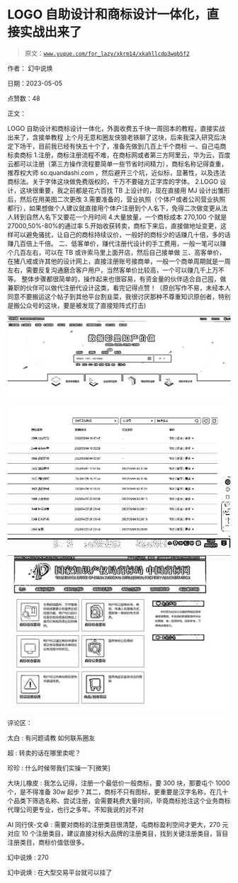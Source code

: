 # LOGO 自助设计和商标设计一体化，直接实战出来了

> 原文：[`www.yuque.com/for_lazy/xkrm14/xkahllcdp3wqb5f2`](https://www.yuque.com/for_lazy/xkrm14/xkahllcdp3wqb5f2)

作者： 幻中说焕

日期：2023-05-05

点赞数：48

正文：

LOGO 自助设计和商标设计一体化，外面收费五千块一周回本的教程，直接实战出来了，含接单教程 上个月无意和圈友侠狼老铁聊了这块，后来我深入研究后决定下场干，目前我已经有快五十个了，准备先做到几百上千个商标 一、自己屯商标卖商标 1.注册，商标注册流程不难，在商标网或者第三方阿里云，华为云，百度云都可以注册（第三方操作流程要简单一些节省时间精力），商标名称记得查重，推荐权大师 so.quandashi.com ，然后避开三个坑，近似标，显著性，以及违法商标法。关于字体这块做免费版权的，千万不要碰方正字库的字体。 2.LOGO 设计，这块很重要，我之前都是花六百找 TB 上设计的，现在直接用 MJ 设计出雏形后，然后在用美图二次更改 3.需要准备的，营业执照（个体户或者公司营业执照都行），如果想做个人建议就直接用个体户注册到个人名下，免得二次做变更从法人转到自然人名下又要花一个月时间 4.大量放量，一个商标成本 270,100 个就是 27000,50%-80%的通过率 5.开始收获转卖，商标下来后，直接做地址变更，这样可以避免骚扰，让自己的商标持续议价，一般好的商标少的话赚几十倍，多的话赚几百倍上千倍。 二、低客单价，赚代注册代设计的手工费用，一般一笔可以赚个几百左右，可以在 TB 或许索马里上面开店，然后自己接单做 三、高客单价，在猪八戒或许其他的设计网上，直接注册账号接商单，一般一个商单周期就是一周左右，需要反复沟通磨合客户用户，当然客单价比较高，一个可以赚几千上万不等。 整体步骤都很简单的，操作起来也很容易，有资金量的伙伴适合自己囤，做兼职的伙伴可以做代注册代设计这类，看完记得点赞！（原创写作不易，未经本人同意不要搬运这个帖子到其他平台割韭菜，我很讨厌那种不尊重知识原创者，特别是搬公众号的这块，要是被发现了直接矩阵式打击)

![](img/1886c2eb1b3a27f50645dd6334d6fff4.png)

![](img/06bfc2edd239e5e0187b0fb8fb4e026d.png)

![](img/46d22816057e4c6a732a7c8409cfe952.png)

评论区：

太白 : 有问题请教 如何联系圈友

超 : 转卖的话在哪里卖呢？

珍珍 : 什么时候带我们实操一下[微笑]

大块儿橡皮 : 我怎么记得，注册一个最低价一般商标，要 300 块，那要屯个 1000 个，是不得准备 30w 起步？其二，商标不只有图标，更重要是汉字名称，在几十个品类下筛选名称、尝试注册，会需要耗费大量时间，毕竟商标抢注这个业务商标代理公司更专业，也行之多年。不知我说的对不对

AI 同行侠-文卓 : 需要对商标的注册类目很清楚，屯商标盈利空间才更大，270 元对应 10 个注册类目，建议直接对标大品牌的注册类目，找到关键注册类目，盲目注册类目，商标价值低很多。

幻中说焕 : 270

幻中说焕 : 在大型交易平台就可以挂了



